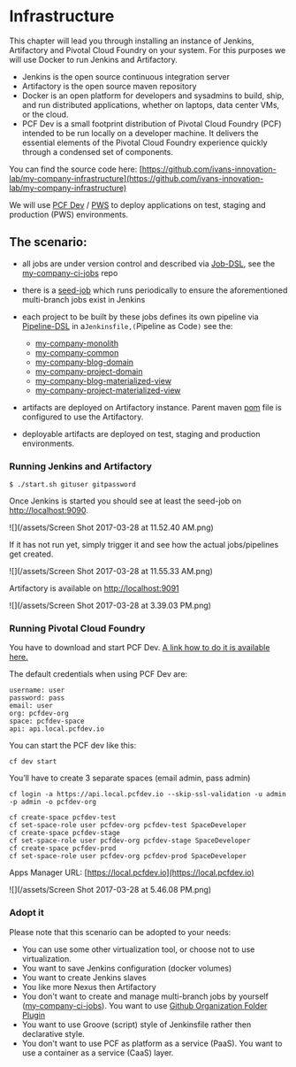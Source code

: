 # Infrastructure

This chapter will lead you through installing an instance of Jenkins, Artifactory and Pivotal Cloud Foundry on your system. For this purposes we will use Docker to run Jenkins and Artifactory.

* Jenkins is the open source continuous integration server
* Artifactory is the open source maven repository
* Docker is an open platform for developers and sysadmins to build, ship, and run distributed applications, whether on laptops, data center VMs, or the cloud.
* PCF Dev is a small footprint distribution of Pivotal Cloud Foundry \(PCF\) intended to be run locally on a developer machine. It delivers the essential elements of the Pivotal Cloud Foundry experience quickly through a condensed set of components.

You can find the source code here: [https://github.com/ivans-innovation-lab/my-company-infrastructure](https://github.com/ivans-innovation-lab/my-company-infrastructure)

We will use [PCF Dev](https://pivotal.io/pcf-dev) / [PWS](https://run.pivotal.io/) to deploy applications on test, staging and production \(PWS\) environments.

## The scenario:

* all jobs are under version control and described via [Job-DSL](https://github.com/jenkinsci/job-dsl-plugin/wiki), see the [my-company-ci-jobs](https://github.com/ivans-innovation-lab/my-company-ci-jobs) repo
* there is a [seed-job](https://github.com/ivans-innovation-lab/my-company-infrastructure/blob/master/seedJob.xml) which runs periodically to ensure the aforementioned multi-branch jobs exist in Jenkins
* each project to be built by these jobs defines its own pipeline via [Pipeline-DSL](https://jenkins.io/doc/book/pipeline/syntax/) in a`Jenkinsfile,(`Pipeline as Code`)` see the:

  * [my-company-monolith](https://github.com/ivans-innovation-lab/my-company-monolith)
  * [my-company-common](https://github.com/ivans-innovation-lab/my-company-common)
  * [my-company-blog-domain](https://github.com/ivans-innovation-lab/my-company-blog-domain)
  * [my-company-project-domain](https://github.com/ivans-innovation-lab/my-company-project-domain)
  * [my-company-blog-materialized-view](https://github.com/ivans-innovation-lab/my-company-blog-materialized-view)
  * [my-company-project-materialized-view](https://github.com/ivans-innovation-lab/my-company-project-materialized-view)

* artifacts are deployed on Artifactory instance. Parent maven [pom](https://github.com/ivans-innovation-lab/my-company-common/blob/master/pom.xml) file is configured to use the Artifactory.

* deployable artifacts are deployed on test, staging and production environments.

### Running Jenkins and Artifactory

```
$ ./start.sh gituser gitpassword
```

Once Jenkins is started you should see at least the seed-job on [http://localhost:9090](http://localhost:9090/).

![](/assets/Screen Shot 2017-03-28 at 11.52.40 AM.png)

If it has not run yet, simply trigger it and see how the actual jobs/pipelines get created.

![](/assets/Screen Shot 2017-03-28 at 11.55.33 AM.png)

Artifactory is available on [http://localhost:9091](http://localhost:9091/)

![](/assets/Screen Shot 2017-03-28 at 3.39.03 PM.png)

### Running Pivotal Cloud Foundry

You have to download and start PCF Dev. [A link how to do it is available here.](https://pivotal.io/platform/pcf-tutorials/getting-started-with-pivotal-cloud-foundry-dev/install-pcf-dev)

The default credentials when using PCF Dev are:

```
username: user
password: pass
email: user
org: pcfdev-org
space: pcfdev-space
api: api.local.pcfdev.io
```

You can start the PCF dev like this:

```
cf dev start
```

You’ll have to create 3 separate spaces \(email admin, pass admin\)

```
cf login -a https://api.local.pcfdev.io --skip-ssl-validation -u admin -p admin -o pcfdev-org

cf create-space pcfdev-test
cf set-space-role user pcfdev-org pcfdev-test SpaceDeveloper
cf create-space pcfdev-stage
cf set-space-role user pcfdev-org pcfdev-stage SpaceDeveloper
cf create-space pcfdev-prod
cf set-space-role user pcfdev-org pcfdev-prod SpaceDeveloper
```

Apps Manager URL: [https://local.pcfdev.io](https://local.pcfdev.io)

![](/assets/Screen Shot 2017-03-28 at 5.46.08 PM.png)

### Adopt it

Please note that this scenario can be adopted to your needs:

* You can use some other virtualization tool, or choose not to use virtualization.
* You want to save Jenkins configuration \(docker volumes\)
* You want to create Jenkins slaves
* You like more Nexus then Artifactory
* You don't want to create and manage multi-branch jobs by yourself \([my-company-ci-jobs](https://github.com/ivans-innovation-lab/my-company-ci-jobs)\). You want to use [Github Organization Folder Plugin](https://github.com/jenkinsci/github-organization-folder-plugin)
* You want to use Groove \(script\) style of Jenkinsfile rather then declarative style.
* You don't want to use PCF as platform as a service \(PaaS\). You want to use a container as a service \(CaaS\) layer.



